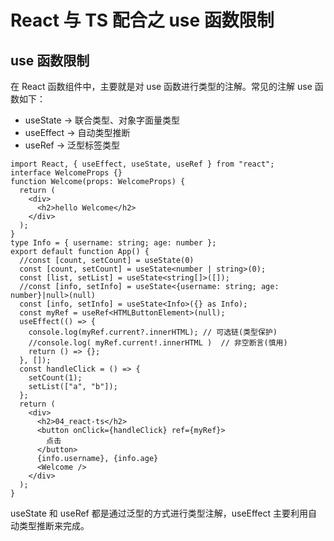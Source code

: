 # React 与 TS 配合之 use 函数限制

## use 函数限制

在 React 函数组件中，主要就是对 use 函数进行类型的注解。常见的注解 use 函数如下：

- useState -> 联合类型、对象字面量类型
- useEffect -> 自动类型推断
- useRef -> 泛型标签类型

```tsx
import React, { useEffect, useState, useRef } from "react";
interface WelcomeProps {}
function Welcome(props: WelcomeProps) {
  return (
    <div>
      <h2>hello Welcome</h2>
    </div>
  );
}
type Info = { username: string; age: number };
export default function App() {
  //const [count, setCount] = useState(0)
  const [count, setCount] = useState<number | string>(0);
  const [list, setList] = useState<string[]>([]);
  //const [info, setInfo] = useState<{username: string; age: number}|null>(null)
  const [info, setInfo] = useState<Info>({} as Info);
  const myRef = useRef<HTMLButtonElement>(null);
  useEffect(() => {
    console.log(myRef.current?.innerHTML); // 可选链(类型保护)
    //console.log( myRef.current!.innerHTML )  // 非空断言(慎用)
    return () => {};
  }, []);
  const handleClick = () => {
    setCount(1);
    setList(["a", "b"]);
  };
  return (
    <div>
      <h2>04_react-ts</h2>
      <button onClick={handleClick} ref={myRef}>
        点击
      </button>
      {info.username}, {info.age}
      <Welcome />
    </div>
  );
}
```

useState 和 useRef 都是通过泛型的方式进行类型注解，useEffect 主要利用自动类型推断来完成。
